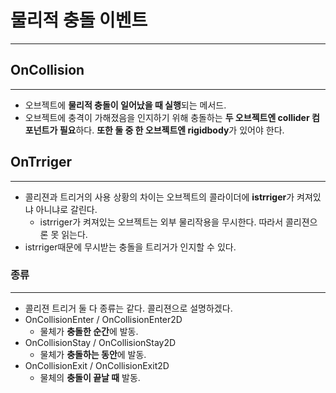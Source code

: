 # 물리적 충돌 이벤트

---

## OnCollision

---

- 오브젝트에 **물리적 충돌이 일어났을 때 실행**되는 메서드.
- 오브젝트에 충격이 가해졌음을 인지하기 위해 충돌하는 **두 오브젝트엔 collider 컴포넌트가 필요**하다. **또한 둘 중 한 오브젝트엔 rigidbody**가 있어야 한다.

## OnTrriger

---

- 콜리젼과 트리거의 사용 상황의 차이는 오브젝트의 콜라이더에 **istrriger**가 켜져있냐 아니냐로 갈린다.
    - istrriger가 켜져있는 오브젝트는 외부 물리작용을 무시한다. 따라서 콜리젼으론 못 읽는다.
- istrriger때문에 무시받는 충돌을 트리거가 인지할 수 있다.

### 종류

---

- 콜리젼 트리거 둘 다 종류는 같다. 콜리젼으로 설명하겠다.
- OnCollisionEnter / OnCollisionEnter2D
    - 물체가 **충돌한 순간**에 발동.
- OnCollisionStay / OnCollisionStay2D
    - 물체가 **충돌하는 동안**에 발동.
- OnCollisionExit / OnCollisionExit2D
    - 물체의 **충돌이 끝날 때** 발동.